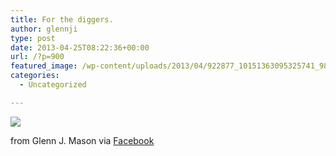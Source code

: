 ```yaml
---
title: For the diggers.
author: glennji
type: post
date: 2013-04-25T08:22:36+00:00
url: /?p=900
featured_image: /wp-content/uploads/2013/04/922877_10151363095325741_981761763_n.jpg
categories:
  - Uncategorized

---
```

<div>
  <img src='/wp-content/uploads/2013/04/922877_10151363095325741_981761763_n.jpg' style='max-width:600px;' /></p> 
  
  <div>
    from Glenn J. Mason via <a href="http://www.facebook.com/photo.php?fbid=10151363095325741&#038;set=a.10151044406245741.427407.551785740&#038;type=1">Facebook</a>
  </div>
</div>
